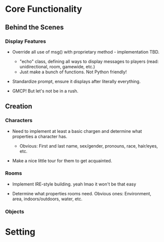 # Core Functionality

## Behind the Scenes

### Display Features

* Override all use of msg() with proprietary method - implementation TBD.
   - "echo" class, defining all ways to display messages to players (read: unidirectional, room, gamewide, etc.)
   - Just make a bunch of functions. Not Python friendly!

* Standardize prompt, ensure it displays after literally everything.

* GMCP! But let's not be in a rush.

## Creation

### Characters

* Need to implement at least a basic chargen and determine what properties a character has.
   - Obvious: First and last name, sex/gender, pronouns, race, hair/eyes, etc.

* Make a nice little tour for them to get acquainted.

### Rooms

* Implement IRE-style building. yeah lmao it won't be that easy

* Determine what properties rooms need. Obvious ones: Environment, area, indoors/outdoors, water, etc.

### Objects

# Setting